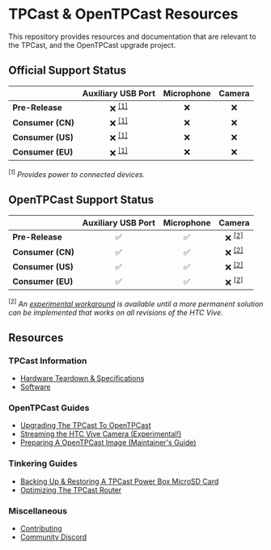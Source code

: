# TPCast & OpenTPCast Resources

This repository provides resources and documentation that are relevant to the TPCast, and the OpenTPCast upgrade project.

## Official Support Status
|                   | **Auxiliary USB Port** | **Microphone** | **Camera**  |
| ----------------- | :--------------------: | :------------: | :---------: |
| **Pre-Release**   | :x: <sup>[[1]](#f1)    | :x:            | :x:         |
| **Consumer (CN)** | :x: <sup>[[1]](#f1)    | :x:            | :x:         |
| **Consumer (US)** | :x: <sup>[[1]](#f1)    | :x:            | :x:         |
| **Consumer (EU)** | :x: <sup>[[1]](#f1)    | :x:            | :x:         |

<sup><a name="f1">[1]</a></sup> *Provides power to connected devices.*

## OpenTPCast Support Status
|                   | **Auxiliary USB Port** | **Microphone**     | **Camera**          |
| ----------------- | :--------------------: | :----------------: | :-----------------: |
| **Pre-Release**   | :white_check_mark:     | :white_check_mark: | :x: <sup>[[2]](#f2) |
| **Consumer (CN)** | :white_check_mark:     | :white_check_mark: | :x: <sup>[[2]](#f2) |
| **Consumer (US)** | :white_check_mark:     | :white_check_mark: | :x: <sup>[[2]](#f2) |
| **Consumer (EU)** | :white_check_mark:     | :white_check_mark: | :x: <sup>[[2]](#f2) |

<sup><a name="f2">[2]</a></sup> *An [experimental workaround](guides/CAMERASTREAM.md) is available until a more permanent solution can be implemented that works on all revisions of the HTC Vive.*

## Resources

### TPCast Information
- [Hardware Teardown & Specifications](HARDWARE.md)
- [Software](SOFTWARE.md)

### OpenTPCast Guides
- [Upgrading The TPCast To OpenTPCast](guides/UPGRADE.md)
- [Streaming the HTC Vive Camera (Experimental!)](guides/CAMERASTREAM.md)
- [Preparing A OpenTPCast Image (Maintainer's Guide)](guides/PREPAREIMAGE.md)

### Tinkering Guides
- [Backing Up & Restoring A TPCast Power Box MicroSD Card](guides/SDCARD.md)
- [Optimizing The TPCast Router](guides/ROUTER.md)

### Miscellaneous
- [Contributing](CONTRIBUTING.md)
- [Community Discord](https://discord.gg/kAbqRGC)
